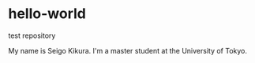 # hello-world
test repository

My name is Seigo Kikura.
I'm a master student at the University of Tokyo.
